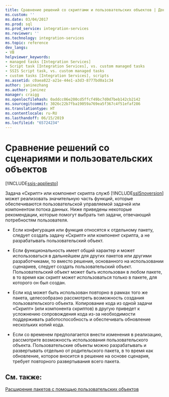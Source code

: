 ```yaml
---
title: Сравнение решений со скриптами и пользовательских объектов | Документы Майкрософт
ms.custom: ''
ms.date: 03/04/2017
ms.prod: sql
ms.prod_service: integration-services
ms.reviewer: ''
ms.technology: integration-services
ms.topic: reference
dev_langs:
- VB
helpviewer_keywords:
- managed tasks [Integration Services]
- Script task [Integration Services], vs. custom managed tasks
- SSIS Script task, vs. custom managed tasks
- custom tasks [Integration Services], scripts
ms.assetid: c0aea822-a21e-44e1-a3d3-8777bd0a1c34
author: janinezhang
ms.author: janinez
manager: craigg
ms.openlocfilehash: 0addcc06e200cd5ffcf49bc7d0d7beb142cb2142
ms.sourcegitcommit: 3026c22b7fba19059a769ea5f367c4f51efaf286
ms.translationtype: HT
ms.contentlocale: ru-RU
ms.lasthandoff: 06/15/2019
ms.locfileid: "65724234"
---
```

# <a name="comparing-scripting-solutions-and-custom-objects"></a>Сравнение решений со сценариями и пользовательских объектов

[!INCLUDE[ssis-appliesto](../../includes/ssis-appliesto-ssvrpluslinux-asdb-asdw-xxx.md)]


  Задача «Скрипт» или компонент скрипта служб [!INCLUDE[ssISnoversion](../../includes/ssisnoversion-md.md)] может реализовать значительную часть функций, которые обеспечиваются пользовательской управляемой задачей или компонентом потока данных. Ниже приведены некоторые рекомендации, которые помогут выбрать тип задачи, отвечающий потребностям пользователя.  
  
-   Если конфигурация или функция относятся к отдельному пакету, следует создать задачу «Скрипт» или компонент скрипта, а не разрабатывать пользовательский объект.  
  
-   Если функциональность имеет общий характер и может использоваться в дальнейшем для других пакетов или другими разработчиками, то вместо решения, основанного на использовании сценариев, следует создать пользовательский объект. Пользовательский объект может быть использован в любом пакете, в то время как скрипт может использоваться только в пакете, для которого он был создан.  
  
-   Если код может быть использован повторно в рамках того же пакета, целесообразно рассмотреть возможность создания пользовательского объекта. Копирование кода из одной задачи «Скрипт» (или компонента скриптов) в другую приведет к усложнению сопровождения кода из-за необходимости поддерживать работоспособность и обеспечивать обновление нескольких копий кода.  
  
-   Если со временем предполагается внести изменения в реализацию, рассмотрите возможность использования пользовательского объекта. Пользовательские объекты можно разрабатывать и развертывать отдельно от родительского пакета, в то время как обновление, которое вносится в решение на основе сценария, требует повторного развертывания всего пакета.  
  
## <a name="see-also"></a>См. также:  
 [Расширение пакетов с помощью пользовательских объектов](../../integration-services/extending-packages-custom-objects/extending-packages-with-custom-objects.md)  
  
  
